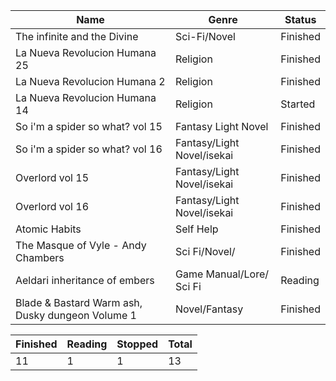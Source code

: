 |Name|Genre|Status|
|--|--|--|
|The infinite and the Divine|Sci-Fi/Novel|Finished|
|La Nueva Revolucion Humana 25|Religion|Finished|
|La Nueva Revolucion Humana 2|Religion|Finished|
|La Nueva Revolucion Humana 14|Religion|Started|
|So i'm a spider so what? vol 15|Fantasy Light Novel| Finished|
|So i'm a spider so what? vol 16|Fantasy/Light Novel/isekai| Finished|
|Overlord vol 15|Fantasy/Light Novel/isekai| Finished|
|Overlord vol 16|Fantasy/Light Novel/isekai| Finished|
|Atomic Habits|Self Help|Finished|
|The Masque of Vyle - Andy Chambers|Sci Fi/Novel/|Finished|
|Aeldari inheritance of embers|Game Manual/Lore/ Sci Fi|Reading|
|Blade & Bastard Warm ash, Dusky dungeon Volume 1|Novel/Fantasy|Finished|

|Finished|Reading|Stopped|Total|
|--|--|--|--|
|11|1|1|13|

